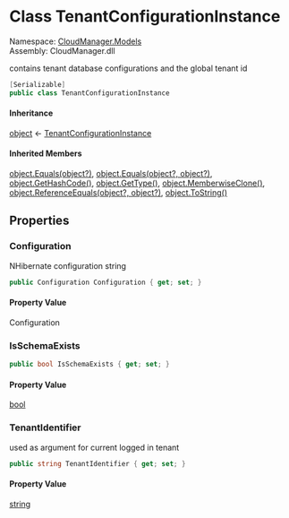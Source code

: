 #  Class TenantConfigurationInstance

Namespace: [CloudManager.Models](CloudManager.Models.md)  
Assembly: CloudManager.dll  

contains tenant database configurations and the global tenant id

```csharp
[Serializable]
public class TenantConfigurationInstance
```

#### Inheritance

[object](https://learn.microsoft.com/dotnet/api/system.object) ← 
[TenantConfigurationInstance](CloudManager.Models.TenantConfigurationInstance.md)

#### Inherited Members

[object.Equals\(object?\)](https://learn.microsoft.com/dotnet/api/system.object.equals\#system\-object\-equals\(system\-object\)), 
[object.Equals\(object?, object?\)](https://learn.microsoft.com/dotnet/api/system.object.equals\#system\-object\-equals\(system\-object\-system\-object\)), 
[object.GetHashCode\(\)](https://learn.microsoft.com/dotnet/api/system.object.gethashcode), 
[object.GetType\(\)](https://learn.microsoft.com/dotnet/api/system.object.gettype), 
[object.MemberwiseClone\(\)](https://learn.microsoft.com/dotnet/api/system.object.memberwiseclone), 
[object.ReferenceEquals\(object?, object?\)](https://learn.microsoft.com/dotnet/api/system.object.referenceequals), 
[object.ToString\(\)](https://learn.microsoft.com/dotnet/api/system.object.tostring)

## Properties

###  Configuration

NHibernate configuration string

```csharp
public Configuration Configuration { get; set; }
```

#### Property Value

 Configuration

###  IsSchemaExists

```csharp
public bool IsSchemaExists { get; set; }
```

#### Property Value

 [bool](https://learn.microsoft.com/dotnet/api/system.boolean)

###  TenantIdentifier

used as argument for current logged in tenant

```csharp
public string TenantIdentifier { get; set; }
```

#### Property Value

 [string](https://learn.microsoft.com/dotnet/api/system.string)

